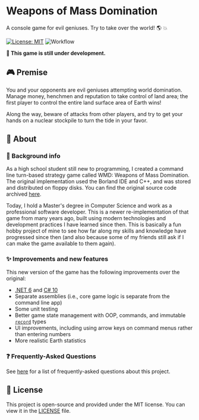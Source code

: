 # Weapons of Mass Domination
A console game for evil geniuses. Try to take over the world! :earth_americas: :boom:

[![License: MIT](https://img.shields.io/badge/License-MIT-blue.svg)](https://github.com/Xyaneon/Weapons-of-Mass-Domination/blob/master/LICENSE)
![Workflow](https://github.com/Xyaneon/Weapons-of-Mass-Domination/actions/workflows/dotnet.yml/badge.svg)

**:construction: This game is still under development.**

## :video_game: Premise

You and your opponents are evil geniuses attempting world domination. Manage money, henchmen and reputation to take control of land area; the
first player to control the entire land surface area of Earth wins!

Along the way, beware of attacks from other players, and try to get your hands on a nuclear stockpile to turn the tide in your favor.

## :book: About

### :floppy_disk: Background info

As a high school student still new to programming, I created a command line turn-based strategy game called WMD: Weapons of Mass Domination.
The original implementation used the Borland IDE and C++, and was stored and distributed on floppy disks. You can find the original source
code archived [here](https://github.com/Xyaneon/WMD-Weapons-of-Mass-Domination-Original).

Today, I hold a Master's degree in Computer Science and work as a professional software developer.
This is a newer re-implementation of that game from many years ago, built using modern technologies and development practices I have learned since then.
This is basically a fun hobby project of mine to see how far along my skills and knowledge have progressed since then (and also because some
of my friends still ask if I can make the game available to them again).

### :sparkles: Improvements and new features

This new version of the game has the following improvements over the original:
- [.NET 6](https://learn.microsoft.com/en-us/dotnet/core/whats-new/dotnet-6) and [C# 10](https://learn.microsoft.com/en-us/dotnet/csharp/whats-new/csharp-10)
- Separate assemblies (i.e., core game logic is separate from the command line app)
- Some unit testing
- Better game state management with OOP, commands, and immutable [`record`](https://docs.microsoft.com/en-us/dotnet/csharp/whats-new/csharp-9#record-types) types
- UI improvements, including using arrow keys on command menus rather than entering numbers
- More realistic Earth statistics

### ❓ Frequently-Asked Questions

See [here][faq] for a list of frequently-asked questions about this project.

## :scroll: License

This project is open-source and provided under the MIT license. You can view it in the [LICENSE](https://github.com/Xyaneon/Weapons-of-Mass-Domination/blob/master/LICENSE) file.


[faq]: https://github.com/Xyaneon/Weapons-of-Mass-Domination/issues?q=is%3Aissue+label%3A%22%3Aquestion%3A+faq%22
